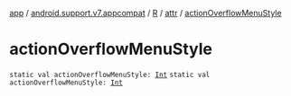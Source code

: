 [app](../../../index.md) / [android.support.v7.appcompat](../../index.md) / [R](../index.md) / [attr](index.md) / [actionOverflowMenuStyle](.)

# actionOverflowMenuStyle

`static val actionOverflowMenuStyle: `[`Int`](https://kotlinlang.org/api/latest/jvm/stdlib/kotlin/-int/index.html)
`static val actionOverflowMenuStyle: `[`Int`](https://kotlinlang.org/api/latest/jvm/stdlib/kotlin/-int/index.html)